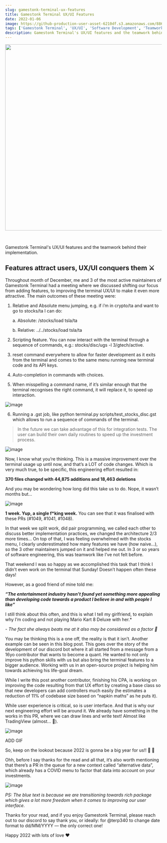 ```yaml
---
slug: gamestonk-terminal-ux-features
title: Gamestonk Terminal UX/UI Features
date: 2022-01-06
image: https://github-production-user-asset-6210df.s3.amazonaws.com/88618738/280497759-9d698e1e-6ee1-4856-a6af-48cee6b2eb34.png
tags: ['Gamestonk Terminal', 'UX/UI', 'Software Development', 'Teamwork']
description: Gamestonk Terminal's UX/UI features and the teamwork behind their implementation.
---
```


<p align="center">
    <img width="600" src="https://github-production-user-asset-6210df.s3.amazonaws.com/88618738/280497759-9d698e1e-6ee1-4856-a6af-48cee6b2eb34.png"/>
</p>

<br />

Gamestonk Terminal's UX/UI features and the teamwork behind their implementation.

<!-- truncate -->

<div style={{borderTop: '1px solid #21af90', margin: '1.5em 0'}} />

## Features attract users, UX/UI conquers them ⚔️

Throughout month of December, me and 3 of the most active maintainers of Gamestonk Terminal had a meeting where we discussed shifting our focus from adding features, to improving the terminal UX/UI to make it even more attractive. The main outcomes of these meeting were:

1. Relative and Absolute menu jumping, e.g. if i’m in crypto/ta and want to go to stocks/ta I can do:

   a. Absolute: /stocks/load tsla/ta

   b. Relative: ../../stocks/load tsla/ta

3. Scripting feature. You can now interact with the terminal through a sequence of commands, e.g.: stocks/disc/ugs -l 3/gtech/active.

4. reset command everywhere to allow for faster development as it exits from the terminal and comes to the same menu running new terminal code and its API keys.

5. Auto-completion in commands with choices.

6. When misspelling a command name, if it’s similar enough that the terminal recognises the right command, it will replace it, to speed up interaction.

![image](https://github.com/Meg1211/my-website/assets/88618738/e1f039d6-f75e-41e2-88f5-7b0f16564093)

6. Running a .gst job, like python terminal.py scripts/test_stocks_disc.gst which allows to run a sequence of commands of the terminal.
> In the future we can take advantage of this for integration tests.
> The user can build their own daily routines to speed up the investment process.

![image](https://github.com/Meg1211/my-website/assets/88618738/68974111-8cb5-4866-ad14-caae7517d869)

Now, I know what you’re thinking. This is a massive improvement over the terminal usage up until now, and that’s a LOT of code changes. Which is very much true, to be specific, this engineering effort resulted in:

**370 files changed with 44,875 additions and 18,463 deletions**

And you may be wondering how long did this take us to do. Nope, it wasn’t months but…

![image](https://github.com/Meg1211/my-website/assets/88618738/8fc95c85-9c40-46b0-88e0-68700c3bfb9b)

**1 week. Yup, a single f*king week.** You can see that it was finalised with these PRs (#1049, #1041, #1048).

In that week we split work, did pair programming, we called each other to discuss better implementation practices, we changed the architecture 2/3 more times… On top of that, I was feeling overwhelmed with the stocks menu, I clearly underestimated how many features we have (how naive…), so the 3 other maintainers jumped on it and helped me out. In 3 or so years of software engineering, this was teamwork like I’ve not felt before.

That weekend I was so happy as we accomplished this task that I think I didn’t even work on the terminal that Sunday! Doesn’t happen often these days!

However, as a good friend of mine told me:

_**“The entertainment industry hasn’t found yet something more appealing than developing code towards a product I believe in and with people I like”**_

I still think about this often, and this is what I tell my girlfriend, to explain why I’m coding and not playing Mario Kart 8 Deluxe with her.*

_- The fact she always beats me at it also may be considered as a factor 🤣_

You may be thinking this is a one off, the reality is that it isn’t. Another example can be seen in this blog post. This goes over the story of the development of our discord bot where it all started from a message from a 16yo contributor that wants to become a quant. He wanted to not only improve his python skills with us but also bring the terminal features to a bigger audience. Working with us in an open-source project is helping him towards achieving his life-goal dream.

While I write this post another contributor, finishing his CPA, is working on improving the code resulting from that UX effort by creating a base class so that new developers can add controllers much easily (he estimates a reduction of 11% of codebase size based on “napkin maths” as he puts it).

While user experience is critical, so is user interface. And that is why our next engineering effort will be around it. We already have something in the works in this PR, where we can draw lines and write text! Almost like TradingView (almost… 😬).

![image](https://github.com/Meg1211/my-website/assets/88618738/165db265-f583-4842-b9ef-8beed2348aa2)

ADD GIF

So, keep on the lookout because 2022 is gonna be a big year for us!! 🦋 🚀

Ohh, before I say thanks for the read and all that, it’s also worth mentioning that there’s a PR in the queue for a new context called “alternative data”, which already has a COVID menu to factor that data into account on your investments.

![image](https://github.com/Meg1211/my-website/assets/88618738/9d698e1e-6ee1-4856-a6af-48cee6b2eb34)

_PS: The blue text is because we are transitioning towards rich package which gives a lot more freedom when it comes to improving our user interface._

Thanks for your read, and if you enjoy Gamestonk Terminal, please reach out to our discord to say thank you, or ideally: for @terp340 to change date format to dd/MM/YYYY — the only correct one!

Happy 2022 with lots of love ❤️

